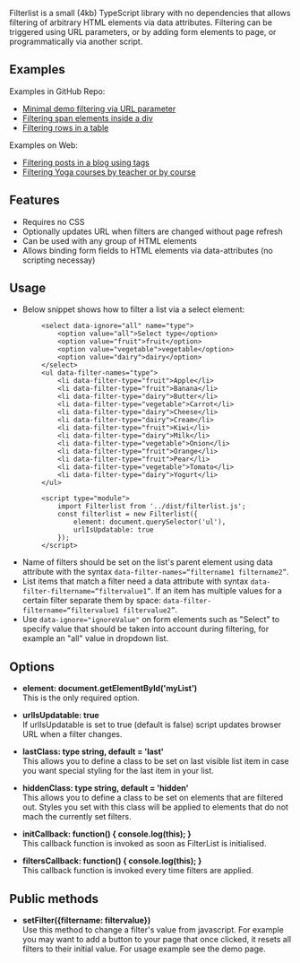 Filterlist is a small (4kb) TypeScript library with no dependencies that allows filtering of arbitrary HTML elements via data attributes. Filtering can be triggered using URL parameters, or by adding form elements to page, or programmatically via another script.

## Examples
Examples in GitHub Repo:
- [Minimal demo filtering via URL parameter](https://smohadjer.github.io/filterlist/demo/minimal.html)
- [Filtering span elements inside a div](https://smohadjer.github.io/filterlist/demo/demo-list.html)
- [Filtering rows in a table](https://smohadjer.github.io/filterlist/demo/demo-table.html)

Examples on Web:
- [Filtering posts in a blog using tags](https://saeidmohadjer.com/blog)
- [Filtering Yoga courses by teacher or by course](https://yoga.solmazmohadjer.com/schedule.html)

## Features
- Requires no CSS
- Optionally updates URL when filters are changed without page refresh
- Can be used with any group of HTML elements
- Allows binding form fields to HTML elements via data-attributes (no scripting necessay)

## Usage
- Below snippet shows how to filter a list via a select element:
```
		<select data-ignore="all" name="type">
			<option value="all">Select type</option>
			<option value="fruit">fruit</option>
			<option value="vegetable">vegetable</option>
			<option value="dairy">dairy</option>
		</select>
		<ul data-filter-names="type">
			<li data-filter-type="fruit">Apple</li>
			<li data-filter-type="fruit">Banana</li>
			<li data-filter-type="dairy">Butter</li>
			<li data-filter-type="vegetable">Carrot</li>
			<li data-filter-type="dairy">Cheese</li>
			<li data-filter-type="dairy">Cream</li>
			<li data-filter-type="fruit">Kiwi</li>
			<li data-filter-type="dairy">Milk</li>
			<li data-filter-type="vegetable">Onion</li>
			<li data-filter-type="fruit">Orange</li>
			<li data-filter-type="fruit">Pear</li>
			<li data-filter-type="vegetable">Tomato</li>
			<li data-filter-type="dairy">Yogurt</li>
		</ul>

		<script type="module">
			import Filterlist from '../dist/filterlist.js';
			const filterlist = new Filterlist({
				element: document.querySelector('ul'),
				urlIsUpdatable: true
			});
		</script>
```
- Name of filters should be set on the list's parent element using data attribute with the syntax `data-filter-names=“filtername1 filtername2”`.
- List items that match a filter need a data attribute with syntax `data-filter-filtername=“filtervalue1”`. If an item has multiple values for a certain filter separate them by space: `data-filter-filtername=“filtervalue1 filtervalue2”`.
- Use `data-ignore="ignoreValue"` on form elements such as "Select" to specify value that should be taken into account during filtering, for example an "all" value in dropdown list.

## Options
- **element: document.getElementById('myList')**<br />
This is the only required option.

- **urlIsUpdatable: true**<br />
If urlIsUpdatable is set to true (default is false) script updates browser URL when a filter changes.

- **lastClass: type string, default = 'last'**<br />
This allows you to define a class to be set on last visible list item in case you want special styling for the last item in your list.

- **hiddenClass: type string, default = 'hidden'**<br />
This allows you to define a class to be set on elements that are filtered out. Styles you set with this class will be applied to elements that do not mach the currently set filters.

- **initCallback: function() { console.log(this); }**<br />
This callback function is invoked as soon as FilterList is initialised.

- **filtersCallback: function() { console.log(this); }**<br />
This callback function is invoked every time filters are applied.

## Public methods
- **setFilter({filtername: filtervalue})**<br />
Use this method to change a filter's value from javascript. For example you may want to add a button to your page that once clicked, it resets all filters to their initial value. For usage example see the demo page.
